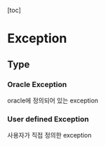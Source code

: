 [toc]

# Exception

## Type

### Oracle Exception

oracle에 정의되어 있는 exception

### User defined Exception

사용자가 직접 정의한 exception